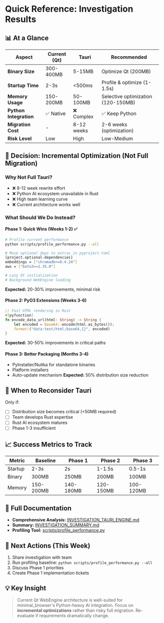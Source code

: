 # Quick Reference: Investigation Results

## 📊 At a Glance

| Aspect | Current (Qt) | Tauri | Recommended |
|--------|-------------|-------|-------------|
| **Binary Size** | 300-400MB | 5-15MB | Optimize Qt (200MB) |
| **Startup Time** | 2-3s | <500ms | Profile & optimize (1-1.5s) |
| **Memory Usage** | 150-200MB | 50-100MB | Selective optimization (120-150MB) |
| **Python Integration** | ✅ Native | ❌ Complex | ✅ Keep Python |
| **Migration Cost** | - | 8-12 weeks | 2-6 weeks (optimization) |
| **Risk Level** | Low | High | Low-Medium |

## 🎯 Decision: Incremental Optimization (Not Full Migration)

### Why Not Full Tauri?
- ❌ 8-12 week rewrite effort
- ❌ Python AI ecosystem unavailable in Rust
- ❌ High team learning curve
- ❌ Current architecture works well

### What Should We Do Instead?

#### Phase 1: Quick Wins (Weeks 1-2) ✅
```bash
# Profile current performance
python scripts/profile_performance.py --all

# Move optional deps to extras in pyproject.toml
[project.optional-dependencies]
embeddings = ["chromadb>=0.4.24"]
aws = ["boto3>=1.35.0"]

# Lazy Qt initialization
# Background WebEngine loading
```
**Expected:** 20-30% improvements, minimal risk

#### Phase 2: PyO3 Extensions (Weeks 3-6)
```rust
// Fast HTML rendering in Rust
#[pyfunction]
fn encode_data_url(html: String) -> String {
    let encoded = base64::encode(html.as_bytes());
    format!("data:text/html;base64,{}", encoded)
}
```
**Expected:** 30-50% improvements in critical paths

#### Phase 3: Better Packaging (Months 3-4)
- PyInstaller/Nuitka for standalone binaries
- Platform installers
- Auto-update mechanism
**Expected:** 50% distribution size reduction

## 🚦 When to Reconsider Tauri

Only if:
- [ ] Distribution size becomes critical (<50MB required)
- [ ] Team develops Rust expertise
- [ ] Rust AI ecosystem matures
- [ ] Phase 1-3 insufficient

## 📈 Success Metrics to Track

| Metric | Baseline | Phase 1 | Phase 2 | Phase 3 |
|--------|----------|---------|---------|---------|
| Startup | 2-3s | 2s | 1-1.5s | 0.5-1s |
| Binary | 300MB | 250MB | 200MB | 100MB |
| Memory | 150-200MB | 140-180MB | 120-150MB | 100-120MB |

## 🔗 Full Documentation

- **Comprehensive Analysis:** [INVESTIGATION_TAURI_ENGINE.md](./INVESTIGATION_TAURI_ENGINE.md)
- **Summary:** [INVESTIGATION_SUMMARY.md](./INVESTIGATION_SUMMARY.md)
- **Profiling Tool:** [scripts/profile_performance.py](./scripts/profile_performance.py)

## 🚀 Next Actions (This Week)

1. Share investigation with team
2. Run profiling baseline: `python scripts/profile_performance.py --all`
3. Discuss Phase 1 priorities
4. Create Phase 1 implementation tickets

## 💡 Key Insight

> Current Qt WebEngine architecture is well-suited for minimal_browser's Python-heavy AI integration. Focus on **incremental optimizations** rather than risky full migration. Re-evaluate if requirements dramatically change.
